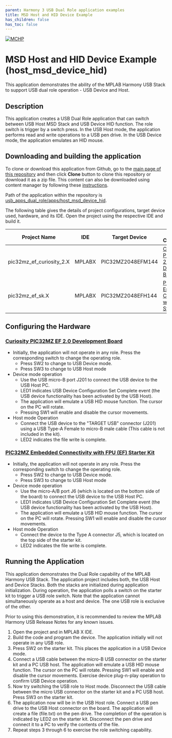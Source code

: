 ```yaml
---
parent: Harmony 3 USB Dual Role application examples
title: MSD Host and HID Device Example 
has_children: false
has_toc: false
---
```


[![MCHP](https://www.microchip.com/ResourcePackages/Microchip/assets/dist/images/logo.png)](https://www.microchip.com)

# MSD Host and HID Device Example (host_msd_device_hid)

This application demonstrates the ability of the MPLAB Harmony USB Stack to support USB dual role operation - USB Device and Host.

## Description

This application creates a USB Dual Role application that can switch between USB Host MSD Stack and USB Device HID function. The role switch is trigger by a switch press. In the USB Host mode, the application performs read and write operations to a USB pen drive. In the USB Device mode, the application emulates an HID mouse.

## Downloading and building the application

To clone or download this application from Github, go to the [main page of this repository](https://github.com/Microchip-MPLAB-Harmony/usb_apps_dual_role) and then click **Clone** button to clone this repository or download it as a zip file.
This content can also be downloaded using content manager by following these [instructions](https://github.com/Microchip-MPLAB-Harmony/contentmanager/wiki).

Path of the application within the repository is [usb_apps_dual_role/apps/host_msd_device_hid](https://github.com/Microchip-MPLAB-Harmony/usb_apps_dual_role/apps/host_msd_device_hid).

The following table gives the details of project configurations, target device used, hardware, and its IDE. Open the project using the respective IDE and build it. 

| Project Name                    | IDE    | Target Device       | Hardware / Configuration                                                   |
| ------------------------------- | ------ | ------------------- | -------------------------------------------------------------------------- |
| pic32mz_ef_curiosity_2.X        | MPLABX | PIC32MZ2048EFM144   | [Curiosity PIC32MZ EF 2.0 Development Board](#config_15)                   |
| pic32mz_ef_sk.X                 | MPLABX | PIC32MZ2048EFH144   | [PIC32MZ Embedded Connectivity with FPU (EF) Starter Kit](#config_16)      |

## <a name="config_title"></a> Configuring the Hardware

### <a name="config_15"></a> [Curiosity PIC32MZ EF 2.0 Development Board](https://www.microchip.com/Developmenttools/ProductDetails/DM320209)

- Initially, the application will not operate in any role. Press the corresponding switch to change the operating role.
    - Press SW2 to change to USB Device mode.
    - Press SW3 to change to USB Host mode
- Device mode operation
    - Use the USB micro-B port J201 to connect the USB device to the USB Host PC.
    - LED1 indicates USB Device Configuration Set Complete event (the USB device functionality has been activated by the USB Host).
    - The application will emulate a USB HID mouse function. The cursor on the PC will rotate. 
    - Pressing SW1 will enable and disable the cursor movements.
- Host mode Operation
    - Connect the USB device to the "TARGET USB" connector (J201) using a USB Type-A Female to micro-B male cable  (This cable is not included in the kit).
    - LED2 indicates the file write is complete.

### <a name="config_16"></a> [PIC32MZ Embedded Connectivity with FPU (EF) Starter Kit](https://www.microchip.com/Developmenttools/ProductDetails/DM320007)

- Initially, the application will not operate in any role. Press the corresponding switch to change the operating role.
    - Press SW2 to change to USB Device mode.
    - Press SW3 to change to USB Host mode
- Device mode operation
    - Use the micro-A/B port J6 (which is located on the bottom side of the board) to connect the USB device to the USB Host PC.
    - LED1 indicates USB Device Configuration Set Complete event (the USB device functionality has been activated by the USB Host).
    - The application will emulate a USB HID mouse function. The cursor on the PC will rotate. Pressing SW1 will enable and disable the cursor movements.
- Host mode Operation
    - Connect the device to the Type A connector J5, which is located on the top side of the starter kit.
    - LED2 indicates the file write is complete.

## Running the Application

This application demonstrates the Dual Role capability of the MPLAB Harmony USB Stack. The application project includes both, the USB Host and Device Stacks. Both the stacks are initialized during application initialization. During operation, the application polls a switch on the starter kit to trigger a USB role switch. Note that the application cannot simultaneously operate as a host and device. The one USB role is exclusive of the other. 

Prior to using this demonstration, it is recommended to review the MPLAB Harmony USB Release Notes for any known issues. 

1. Open the project and in MPLAB X IDE.
2. Build the code and program the device. The application initially will not operate in any USB role.
3. Press SW2 on the starter kit. This places the application in a USB Device mode.
4. Connect a USB cable between the micro-B USB connector on the starter kit and a PC USB host. The application will emulate a USB HID mouse function. The cursor on the PC will rotate. Pressing SW1 will enable and disable the cursor movements. Exercise device plug-n-play operation to confirm USB Device operation.
5. Now try switching the USB role to Host mode. Disconnect the USB cable between the micro USB connector on the starter kit and a PC USB host. Press SW3 on the starter kit.
6. The application now will be in the USB Host role. Connect a USB pen drive to the USB Host connector on the board. The application will create a file (file.txt) on the pen drive. The completion of the operation is indicated by LED2 on the starter kit. Disconnect the pen drive and connect it to a PC to verify the contents of the file.
7. Repeat steps 3 through 6 to exercise the role switching capability.